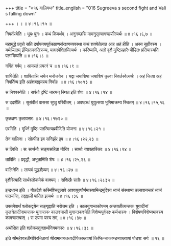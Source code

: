 +++
title = "०१६ वालिवधः"
title_english = "016 Sugreeva s second fight and Vali s falling down"

+++
। ।  ॥  ४।१६।१५  ॥   

  

निवर्तस्वेति । भूयः पुनः । कथं किमर्थम् । अनुगच्छसि मामनुसृत्यागच्छसीत्यर्थः  ॥  ४।१६।६,७  ॥   

  

महायुद्धे प्रवृत्ते सति दर्पापनयपूर्वकप्राणसंरक्षणव्यवस्था कथं शक्येतेत्यत आह अहं हीति । अस्य सुग्रीवस्य । यथेप्सितम् ईप्सितमनतिक्रम्य, यावदपेक्षितमित्यर्थः । करिष्यामि, अतो वृक्षै मुष्टिप्रहारैः पीडितः प्रतियास्यति पलायिष्यति  ॥  ४।१६।८  ॥   

  

गर्वितं गर्वम् । आयस्तं प्रयत्नं च  ॥  ४।१६।९  ॥   

  

शापितेति । शापितासि जयेन मनोजयेन । यद्वा जयाशिषा जयाशिषं कृत्वा निवर्तस्वेत्यर्थः । अहं जित्वा अहं निवर्तिष्य इति अहंशब्दद्वयस्य निर्वाहः  ॥  ४।१६।१०१३  ॥   

  

स निश्वस्येति । सर्वतो दृष्टिं चारयन् स्थित इति शेषः  ॥  ४।१६।१४  ॥   

  

स ददर्शेति । सुसंवीतं वाससा सुष्ठु परिवीतम् । अवष्टब्धं युयुत्सया भूमिमाक्रम्य स्थितम्  ॥  ४।१६।१५,१६  ॥   

  

कृतक्षणः कृतावसरः  ॥  ४।१६।१७२०  ॥   

  

एवमिति । मूर्ध्नि मुष्टिः पतत्वित्यब्रवीदिति योजना  ॥  ४।१६।२१  ॥   

  

तेन वालिना । सोत्पीड इव सनिर्झर इव  ॥  ४।१६।२२,२३  ॥   

  

स त्विति । सः सार्थनौः सङ्घसहिता नौरिव । सार्थाः व्यावहारिकाः  ॥  ४।१६।२४  ॥   

  

ताविति । प्रवृद्धौ, अभूतामिति शेषः  ॥  ४।१६।२५,२६  ॥   

  

वालिनेति । लाघवं युद्धशैघ्र्यम्  ॥  ४।१६।२७  ॥   

  

वृक्षैरित्यादि सार्धश्लोकमेकं वाक्यम् । सशिखैः साग्रैः  ॥  ४।१६।२८३५  ॥   

  

इन्द्रध्वज इति । गौडदेशे कस्मिंश्चिदुत्सवे आश्वयुक्पौर्णमास्यामिन्द्रमुद्दिश्य ध्वजं संस्थाप्य उत्सवानन्तरं ध्वजं पातयन्ति, तद्वद्वाली पातित इत्यर्थः  ॥  ४।१६।३६  ॥   

  

उक्तमेवार्थं श्लोकद्वयेन सङ्गृह्णाति नरोत्तम इति । कालयुगान्तकोपमम् अन्तयतीत्यन्तकः युगादीनां कृतत्रेतादीनामन्तकः युगान्तकः कालश्चासौ युगान्तकश्चेति विशेष्यपूर्वपदः कर्मधारयः । विशेषणविशेष्यभावस्य कामचारत्वात् । स उपमा यस्य तम्  ॥  ४।१६।३७  ॥   

  

अथोक्षित इति श्लोकस्तूक्तार्थनिगमनपरः  ॥  ४।१६।३८  ॥   

  

इति श्रीमहेश्वरतीर्थविरचितायां श्रीरामायणतत्त्वदीपिकाख्यायां किष्किन्धाकाण्डव्याख्यायां षोडशः सर्गः  ॥  १६  ॥   

  

